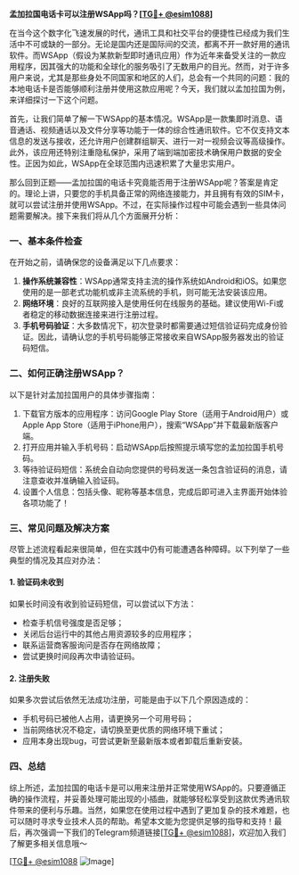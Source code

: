 **孟加拉国电话卡可以注册WSApp吗？[[TG💪+ @esim1088](https://t.me/s/esim1088)]**

在当今这个数字化飞速发展的时代，通讯工具和社交平台的便捷性已经成为我们生活中不可或缺的一部分。无论是国内还是国际间的交流，都离不开一款好用的通讯软件。而WSApp（假设为某款新型即时通讯应用）作为近年来备受关注的一款应用程序，因其强大的功能和全球化的服务吸引了无数用户的目光。然而，对于许多用户来说，尤其是那些身处不同国家和地区的人们，总会有一个共同的问题：我的本地电话卡是否能够顺利注册并使用这款应用呢？今天，我们就以孟加拉国为例，来详细探讨一下这个问题。

首先，让我们简单了解一下WSApp的基本情况。WSApp是一款集即时消息、语音通话、视频通话以及文件分享等功能于一体的综合性通讯软件。它不仅支持文本信息的发送与接收，还允许用户创建群组聊天、进行一对一视频会议等高级操作。此外，该应用还特别注重隐私保护，采用了端到端加密技术确保用户数据的安全性。正因为如此，WSApp在全球范围内迅速积累了大量忠实用户。

那么回到正题——孟加拉国的电话卡究竟能否用于注册WSApp呢？答案是肯定的。理论上讲，只要您的手机具备正常的网络连接能力，并且拥有有效的SIM卡，就可以尝试注册并使用WSApp。不过，在实际操作过程中可能会遇到一些具体问题需要解决。接下来我们将从几个方面展开分析：

### 一、基本条件检查

在开始之前，请确保您的设备满足以下几点要求：
1. **操作系统兼容性**：WSApp通常支持主流的操作系统如Android和iOS。如果您使用的是一部老式功能机或非主流系统的手机，则可能无法安装该应用。
2. **网络环境**：良好的互联网接入是使用任何在线服务的基础。建议使用Wi-Fi或者稳定的移动数据连接来进行注册过程。
3. **手机号码验证**：大多数情况下，初次登录时都需要通过短信验证码完成身份验证。因此，请确认您的手机号码能够正常接收来自WSApp服务器发出的验证码短信。

### 二、如何正确注册WSApp？

以下是针对孟加拉国用户的具体步骤指南：
1. 下载官方版本的应用程序：访问Google Play Store（适用于Android用户）或Apple App Store（适用于iPhone用户），搜索“WSApp”并下载最新版客户端。
2. 打开应用并输入手机号码：启动WSApp后按照提示填写您的孟加拉国手机号码。
3. 等待验证码短信：系统会自动向您提供的号码发送一条包含验证码的消息，请注意查收并准确输入验证码。
4. 设置个人信息：包括头像、昵称等基本信息，完成后即可进入主界面开始体验各项功能了！

### 三、常见问题及解决方案

尽管上述流程看起来很简单，但在实践中仍有可能遭遇各种障碍。以下列举了一些典型的情况及其应对办法：

#### 1. 验证码未收到
如果长时间没有收到验证码短信，可以尝试以下方法：
- 检查手机信号强度是否足够；
- 关闭后台运行中的其他占用资源较多的应用程序；
- 联系运营商客服询问是否存在网络故障；
- 尝试更换时间段再次申请验证码。

#### 2. 注册失败
如果多次尝试后依然无法成功注册，可能是由于以下几个原因造成的：
- 手机号码已被他人占用，请更换另一个可用号码；
- 当前网络状况不稳定，请切换至更优质的网络环境下重试；
- 应用本身出现bug，可尝试更新至最新版本或者卸载后重新安装。

### 四、总结

综上所述，孟加拉国的电话卡是可以用来注册并正常使用WSApp的。只要遵循正确的操作流程，并妥善处理可能出现的小插曲，就能够轻松享受到这款优秀通讯软件带来的便利与乐趣。当然，如果您在使用过程中遇到了更加复杂的技术难题，也可以随时寻求专业技术人员的帮助。希望本文能为您提供足够的指导和支持！最后，再次强调一下我们的Telegram频道链接[[TG💪+ @esim1088](https://t.me/s/esim1088)]，欢迎加入我们了解更多相关信息哦～

[[TG💪+ @esim1088](https://t.me/s/esim1088) ![Image](https://i.postimg.cc/4NQfJmqS/Snipaste-2025-05-13-00-14-12.png)]